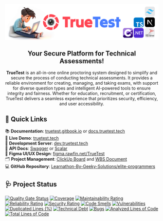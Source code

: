 <div align="center">
  <img src="assets/banner.png" alt="TrueTest Banner">
  <h2>Your Secure Platform for Technical Assessments!</h2>
<b>TrueTest</b> is an all-in-one online proctoring system designed to simplify and secure the process of conducting technical assessments. It provides a reliable environment for creating, managing, and taking exams, with support for diverse question types and intelligent AI-powered tools to ensure integrity and fairness. Whether for education, recruitment, or certification, TrueTest delivers a seamless experience that prioritizes security, efficiency, and user accessibility.
</div>

## 🔗 **Quick Links**

📚 **Documentation**: [truetest.gitbook.io](https://truetest.gitbook.io) or [docs.truetest.tech](https://docs.truetest.tech) <br>
🚀 **Live Demo**: [truetest.tech](https://truetest.tech) <br>
🧪 **Development Server**: [dev.truetest.tech](https://dev.truetest.tech) <br>
📡 **API Docs**: [Swagger](https://api.truetest.tech/swagger) or [Scalar](https://api.truetest.tech/scalar) <br>
🎨 **Figma UI/UX Design**: [figma.rawfin.net/TrueTest](https://figma.rawfin.net/TrueTest) <br>
🗂️ **Project Management**: [ClickUp Board](https://sharing.clickup.com/9018748645/b/h/6-901804967032-2/87cfea55e909e2c) and [WBS Document](https://docs.google.com/spreadsheets/d/1W8B64OiUsHmxep4WSxsuw9yIJhcLsX7WFnyozvuyhJo/edit?usp=sharing) <br>
💻 **GitHub Repository**: [Learnathon-By-Geeky-Solutions/elite-programmers](https://github.com/Learnathon-By-Geeky-Solutions/elite-programmers) <br>

## 🩺 Project Status

[![Quality Gate Status](https://sonarcloud.io/api/project_badges/measure?project=Learnathon-By-Geeky-Solutions_elite-programmers&metric=alert_status)](https://sonarcloud.io/summary/new_code?id=Learnathon-By-Geeky-Solutions_elite-programmers)
[![Coverage](https://sonarcloud.io/api/project_badges/measure?project=Learnathon-By-Geeky-Solutions_elite-programmers&metric=coverage)](https://sonarcloud.io/summary/new_code?id=Learnathon-By-Geeky-Solutions_elite-programmers)
[![Maintainability Rating](https://sonarcloud.io/api/project_badges/measure?project=Learnathon-By-Geeky-Solutions_elite-programmers&metric=sqale_rating)](https://sonarcloud.io/summary/new_code?id=Learnathon-By-Geeky-Solutions_elite-programmers)
[![Reliability Rating](https://sonarcloud.io/api/project_badges/measure?project=Learnathon-By-Geeky-Solutions_elite-programmers&metric=reliability_rating)](https://sonarcloud.io/summary/new_code?id=Learnathon-By-Geeky-Solutions_elite-programmers)
[![Security Rating](https://sonarcloud.io/api/project_badges/measure?project=Learnathon-By-Geeky-Solutions_elite-programmers&metric=security_rating)](https://sonarcloud.io/summary/new_code?id=Learnathon-By-Geeky-Solutions_elite-programmers)
[![Code Smells](https://sonarcloud.io/api/project_badges/measure?project=Learnathon-By-Geeky-Solutions_elite-programmers&metric=code_smells)](https://sonarcloud.io/summary/new_code?id=Learnathon-By-Geeky-Solutions_elite-programmers)
[![Vulnerabilities](https://sonarcloud.io/api/project_badges/measure?project=Learnathon-By-Geeky-Solutions_elite-programmers&metric=vulnerabilities)](https://sonarcloud.io/summary/new_code?id=Learnathon-By-Geeky-Solutions_elite-programmers)
[![Duplicated Lines (%)](https://sonarcloud.io/api/project_badges/measure?project=Learnathon-By-Geeky-Solutions_elite-programmers&metric=duplicated_lines_density)](https://sonarcloud.io/summary/new_code?id=Learnathon-By-Geeky-Solutions_elite-programmers)
[![Technical Debt](https://sonarcloud.io/api/project_badges/measure?project=Learnathon-By-Geeky-Solutions_elite-programmers&metric=sqale_index)](https://sonarcloud.io/summary/new_code?id=Learnathon-By-Geeky-Solutions_elite-programmers)
[![Bugs](https://sonarcloud.io/api/project_badges/measure?project=Learnathon-By-Geeky-Solutions_elite-programmers&metric=bugs)](https://sonarcloud.io/summary/new_code?id=Learnathon-By-Geeky-Solutions_elite-programmers)
[![Analyzed Lines of Code](https://sonarcloud.io/api/project_badges/measure?project=Learnathon-By-Geeky-Solutions_elite-programmers&metric=ncloc)](https://sonarcloud.io/summary/new_code?id=Learnathon-By-Geeky-Solutions_elite-programmers)
[![Total Lines of Code](https://img.shields.io/badge/Total%20Lines-12345-blue)](https://github.com/Learnathon-By-Geeky-Solutions/elite-programmers)
